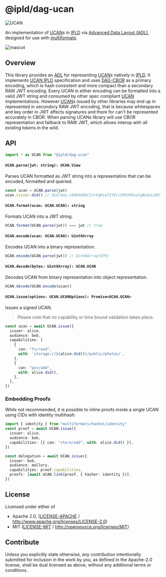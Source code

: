 # @ipld/dag-ucan

![UCAN](https://img.shields.io/badge/UCAN-v0.9.1-blue)

An implementation of [UCAN][]s in [IPLD][] via [Advanced Data Layout (ADL)](ADL), designed for use with [multiformats][].

![mascot][]


## Overview

This library provides an [ADL][] for representing [UCAN]s natively in [IPLD][]. It implements [UCAN IPLD][] specification and uses [DAG-CBOR][] as a primary encoding, which is hash consistent and more compact than a secondary RAW JWT encoding. Every UCAN in either encoding can be formatted into a valid JWT string and consumed by other spec compliant [UCAN][] implementations. However [UCAN][]s issued by other libraries may end up in represented in secondory RAW JWT encoding, that is because whitespaces and key order in JWT affects signatures and there for can't be represented accurately in CBOR. When parsing UCANs library will use CBOR representation and fallback to RAW JWT, which allows interop with all existing tokens in the wild.


## API

```ts
import * as UCAN from "@ipld/dag-ucan"
```

#### `UCAN.parse(jwt: string): UCAN.View`

Parses UCAN formatted as JWT string into a representatino that can be encoded, formatted and queried.

```ts
const ucan = UCAN.parse(jwt)
ucan.issuer.did() // did:key:z6Mkk89bC3JrVqKie71YEcc5M1SMVxuCgNx6zLZ8SYJsxALi
```

#### `UCAN.format(ucan: UCAN.UCAN): string`

Formats UCAN into a JWT string.

```ts
UCAN.format(UCAN.parse(jwt)) === jwt // true
```

#### `UCAN.encode(ucan: UCAN.UCAN): Uint8Array`

Encodes UCAN into a binary representation.

```ts
UCAN.encode(UCAN.parse(jwt)) // Uint8Array(679)
```

#### `UCAN.decode(bytes: Uint8Array): UCAN.UCAN`

Decodes UCAN from binary representation into object representation.

```ts
UCAN.decode(UCAN.encode(ucan))
```

#### `UCAN.issue(options: UCAN.UCANOptions): Promise<UCAN.UCAN>`

Issues a signed UCAN.

> Please note that no capability or time bound validation takes place.

```ts
const ucan = await UCAN.issue({
  issuer: alice,
  audience: bob,
  capabilities: [
    {
      can: "fs/read",
      with: `storage://${alice.did()}/public/photos/`,
    },
    {
      can: "pin/add",
      with: alice.did(),
    },
  ],
})
```

### Embedding Proofs

While not recommended, it is possible to inline proofs inside a single UCAN using CIDs with identity
multihash:

```ts
import { identity } from "multiformats/hashes/identity"
const proof = await UCAN.issue({
  issuer: alice,
  audience: bob,
  capabilities: [{ can: "store/add", with: alice.did() }],
})

const delegation = await UCAN.issue({
  issuer: bob,
  audience: mallory,
  capabilities: proof.capabilities,
  proofs: [await UCAN.link(proof, { hasher: identity })],
})
```

## License

Licensed under either of

- Apache 2.0, ([LICENSE-APACHE](LICENSE-APACHE) / <http://www.apache.org/licenses/LICENSE-2.0>)
- MIT ([LICENSE-MIT](LICENSE-MIT) / <http://opensource.org/licenses/MIT>)


## Contribute

Unless you explicitly state otherwise, any contribution intentionally submitted for inclusion in the work by you, as defined in the Apache-2.0 license, shall be dual licensed as above, without any additional terms or conditions.


[ipld]: https://ipld.io/
[ucan]: https://github.com/ucan-wg/spec/
[ucan ipld]: https://github.com/ucan-wg/ucan-ipld/
[ipld schema]: https://ipld.io/docs/schemas/using/authoring-guide/
[dag-cbor]: https://ipld.io/docs/codecs/known/dag-cbor/
[multiformats]: https://github.com/multiformats/js-multiformats
[adl]: https://ipld.io/docs/advanced-data-layouts/
[mascot]:https://bafybeiap2x7s5hjxdghbpfzd7kkc6l5vqgbwnj4tjbcivnfjfcobwuqo44.ipfs.w3s.link/UCAN%20IPLD%20Mascot.png

